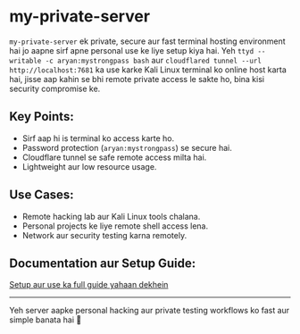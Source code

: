 
# my-private-server

`my-private-server` ek private, secure aur fast terminal hosting environment hai jo aapne sirf apne personal use ke liye setup kiya hai. Yeh `ttyd --writable -c aryan:mystrongpass bash` aur `cloudflared tunnel --url http://localhost:7681` ka use karke Kali Linux terminal ko online host karta hai, jisse aap kahin se bhi remote private access le sakte ho, bina kisi security compromise ke.

## Key Points:

* Sirf aap hi is terminal ko access karte ho.
* Password protection (`aryan:mystrongpass`) se secure hai.
* Cloudflare tunnel se safe remote access milta hai.
* Lightweight aur low resource usage.

## Use Cases:

* Remote hacking lab aur Kali Linux tools chalana.
* Personal projects ke liye remote shell access lena.
* Network aur security testing karna remotely.

## Documentation aur Setup Guide:

[Setup aur use ka full guide yahaan dekhein](https://example.com/my-private-server-docs)

---

Yeh server aapke personal hacking aur private testing workflows ko fast aur simple banata hai 🚀
